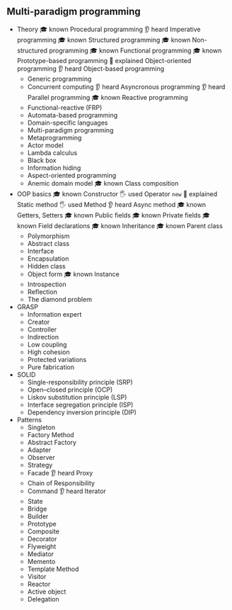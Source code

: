 ## Multi-paradigm programming

- Theory
  🎓 known Procedural programming
  👂 heard Imperative programming
  🎓 known Structured programming
  🎓 known Non-structured programming
  🎓 known Functional programming
  🎓 known Prototype-based programming
  🙋 explained Object-oriented programming
  👂 heard Object-based programming
  - Generic programming
  - Concurrent computing
  👂 heard Asyncronous programming
  👂 heard Parallel programming
  🎓 known Reactive programming
  - Functional-reactive (FRP)
  - Automata-based programming
  - Domain-specific languages
  - Multi-paradigm programming
  - Metaprogramming
  - Actor model
  - Lambda calculus
  - Black box
  - Information hiding
  - Aspect-oriented programming
  - Anemic domain model
  🎓 known Class composition
- OOP basics
  🎓 known Constructor
  🖐️ used Operator `new`
  🙋 explained Static method
  🖐️ used Method
  👂 heard Async method
  🎓 known Getters, Setters
  🎓 known Public fields
  🎓 known Private fields
  🎓 known Field declarations
  🎓 known Inheritance
  🎓 known Parent class
  - Polymorphism
  - Abstract class
  - Interface
  - Encapsulation
  - Hidden class
  - Object form
  🎓 known Instance
  - Introspection
  - Reflection
  - The diamond problem
- GRASP
  - Information expert
  - Creator
  - Controller
  - Indirection
  - Low coupling
  - High cohesion
  - Protected variations
  - Pure fabrication
- SOLID
  - Single-responsibility principle (SRP)
  - Open–closed principle (OCP)
  - Liskov substitution principle (LSP)
  - Interface segregation principle (ISP)
  - Dependency inversion principle (DIP)
- Patterns
  - Singleton
  - Factory Method
  - Abstract Factory
  - Adapter
  - Observer
  - Strategy
  - Facade
  👂 heard Proxy
  - Chain of Responsibility
  - Command
  👂 heard Iterator
  - State
  - Bridge
  - Builder
  - Prototype
  - Composite
  - Decorator
  - Flyweight
  - Mediator
  - Memento
  - Template Method
  - Visitor
  - Reactor
  - Active object
  - Delegation

